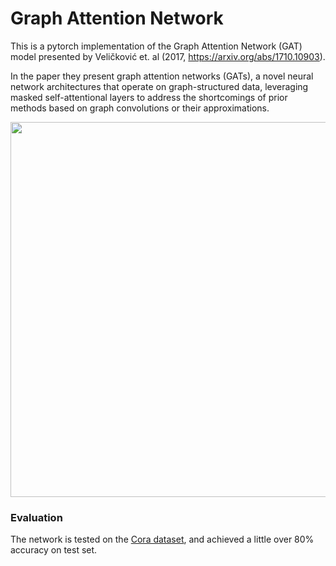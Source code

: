 # Graph Attention Network

This is a pytorch implementation of the Graph Attention Network (GAT) model presented by Veličković et. al (2017, https://arxiv.org/abs/1710.10903).

In the paper they present graph attention networks (GATs), a novel neural network architectures
that operate on graph-structured data, leveraging masked self-attentional layers to
address the shortcomings of prior methods based on graph convolutions or their
approximations.

<img src="https://i.imgur.com/kQEMbXF.png" alt="" width="600"/>

### Evaluation
The network is tested on the [Cora dataset](https://relational.fit.cvut.cz/dataset/CORA), and achieved a little over 80% accuracy on test set.

